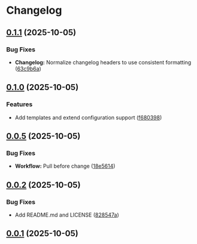 # Changelog

## [0.1.1](https://github.com/T2PeNBiX99wcoxKv3A4g/BepinEx-Utils.Generator/compare/v0.1.0...v0.1.1) (2025-10-05)

### Bug Fixes

* **Changelog:** Normalize changelog headers to use consistent formatting ([63c9b6a](https://github.com/T2PeNBiX99wcoxKv3A4g/BepinEx-Utils.Generator/commit/63c9b6ab2e8ff6d16f94241a7878e77ed142efb5))

## [0.1.0](https://github.com/T2PeNBiX99wcoxKv3A4g/BepinEx-Utils.Generator/compare/v0.0.5...v0.1.0) (2025-10-05)

### Features

* Add templates and extend configuration support ([f680398](https://github.com/T2PeNBiX99wcoxKv3A4g/BepinEx-Utils.Generator/commit/f6803989765d94a4734e01bb6836b455c102e648))

## [0.0.5](https://github.com/T2PeNBiX99wcoxKv3A4g/BepinEx-Utils.Generator/compare/v0.0.4...v0.0.5) (2025-10-05)

### Bug Fixes

* **Workflow:** Pull before change ([18e5614](https://github.com/T2PeNBiX99wcoxKv3A4g/BepinEx-Utils.Generator/commit/18e5614b8b28455f032f70d61de8f427158d0951))

## [0.0.2](https://github.com/T2PeNBiX99wcoxKv3A4g/BepinEx-Utils.Generator/compare/v0.0.1...v0.0.2) (2025-10-05)

### Bug Fixes

* Add README.md and LICENSE ([828547a](https://github.com/T2PeNBiX99wcoxKv3A4g/BepinEx-Utils.Generator/commit/828547a17b0fda29458cbb19917fe536db34a2be))

## [0.0.1](https://github.com/T2PeNBiX99wcoxKv3A4g/BepinEx-Utils.Generator/compare/v0.0.0...v0.0.1) (2025-10-05)